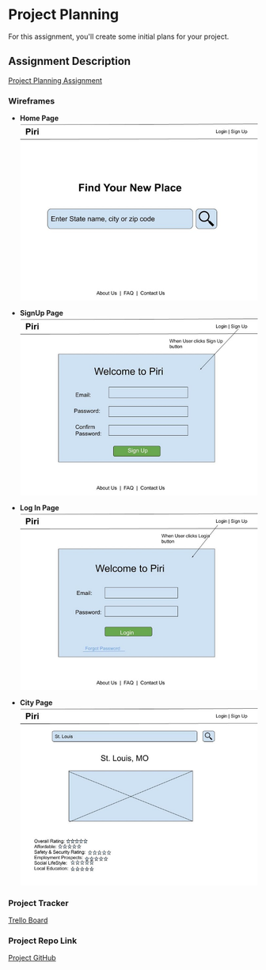 # Project Planning
For this assignment, you'll create some initial plans for your project.

## Assignment Description
[Project Planning Assignment](https://education.launchcode.org/liftoff/modules/assignments/project-planning)

### Wireframes

* **Home Page**
![Home Page](../images/HomePage.jpg)

* **SignUp Page**
![Sign Up Page](../images/Signup.jpg)

* **Log In Page**
![Log In Page](../images/Login.jpg)

* **City Page**
![City detail Page](../images/CityPage.jpg)

### Project Tracker

[Trello Board](https://trello.com/b/rdzXKTzs/liftoff-capstone-project)

### Project Repo Link

[Project GitHub](https://github.com/milan-shrestha/Piri)
